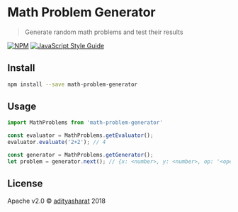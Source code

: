# Math Problem Generator

> Generate random math problems and test their results

[![NPM](https://img.shields.io/npm/v/math-problem-generator-js.svg)](https://www.npmjs.com/package/math-problem-generator-js) [![JavaScript Style Guide](https://img.shields.io/badge/code_style-standard-brightgreen.svg)](https://standardjs.com)

## Install

```bash
npm install --save math-problem-generator
```

## Usage

```JavaScript
import MathProblems from 'math-problem-generator'

const evaluator = MathProblems.getEvaluator();
evaluator.evaluate('2+2'); // 4

const generator = MathProblems.getGenerator();
let problem = generator.next(); // {x: <number>, y: <number>, op: '<operation>'}

```

## License

Apache v2.0 © [adityasharat](https://github.com/adityasharat) 2018
